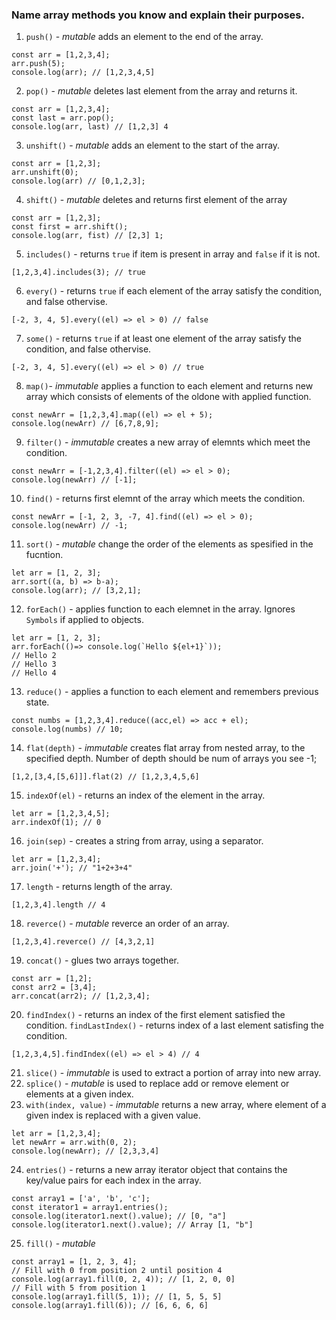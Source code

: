 ### Name array methods you know and explain their purposes.
1. `push()` - *mutable* adds an element to the end of the array.
```
const arr = [1,2,3,4];
arr.push(5);
console.log(arr); // [1,2,3,4,5]
```

2. `pop()` - *mutable* deletes last element from the array and returns it.
```
const arr = [1,2,3,4];
const last = arr.pop();
console.log(arr, last) // [1,2,3] 4
```

3. `unshift()` - *mutable* adds an element to the start of the array.
```
const arr = [1,2,3];
arr.unshift(0);
console.log(arr) // [0,1,2,3];
```
4. `shift()` - *mutable* deletes and returns first element of the array

```
const arr = [1,2,3];
const first = arr.shift();
console.log(arr, fist) // [2,3] 1;
```

5. `includes()` - returns `true` if item is present in array and `false` if it is not.
```
[1,2,3,4].includes(3); // true
```

6. `every()` -  returns `true` if each element of the array satisfy the condition, and false othervise.
```
[-2, 3, 4, 5].every((el) => el > 0) // false
```

7. `some()` -  returns `true` if at least one element of the array satisfy the condition, and false othervise.
```
[-2, 3, 4, 5].every((el) => el > 0) // true
```

8. `map()`-  *immutable* applies a function to each element and returns new array which consists of elements of the oldone with applied function.
```
const newArr = [1,2,3,4].map((el) => el + 5);
console.log(newArr) // [6,7,8,9];
```

9. `filter()` - *immutable* creates a new array of elemnts which meet the condition.
```
const newArr = [-1,2,3,4].filter((el) => el > 0);
console.log(newArr) // [-1];
```

10. `find()` - returns first elemnt of the array which meets the condition.
```
const newArr = [-1, 2, 3, -7, 4].find((el) => el > 0);
console.log(newArr) // -1;
```

11. `sort()` - *mutable* change the order of the elements as spesified in the fucntion.
```
let arr = [1, 2, 3];
arr.sort((a, b) => b-a);
console.log(arr); // [3,2,1];
```

12.  `forEach()` - applies function to each elemnet in the array. Ignores `Symbols` if applied to objects.
```
let arr = [1, 2, 3];
arr.forEach(()=> console.log(`Hello ${el+1}`));
// Hello 2
// Hello 3
// Hello 4
```

13. `reduce()` - applies a function to each element and remembers previous state.
```
const numbs = [1,2,3,4].reduce((acc,el) => acc + el);
console.log(numbs) // 10;
```

14. `flat(depth)` - *immutable* creates flat array from nested array, to the specified depth. Number of depth should be num of arrays you see -1;
```
[1,2,[3,4,[5,6]]].flat(2) // [1,2,3,4,5,6]
```

15. `indexOf(el)` - returns an index of the element in the array.
```
let arr = [1,2,3,4,5];
arr.indexOf(1); // 0
```

16. `join(sep)` - creates a string from array, using a separator.
```
let arr = [1,2,3,4];
arr.join('+'); // "1+2+3+4"
```

17. `length` - returns length of the array.
```
[1,2,3,4].length // 4
```

18. `reverce()` - *mutable* reverce an order of an array.
```
[1,2,3,4].reverce() // [4,3,2,1]
```

19. `concat()` - glues two arrays together.
```
const arr = [1,2];
const arr2 = [3,4];
arr.concat(arr2); // [1,2,3,4];
```

20. `findIndex()` - returns an index of the first element satisfied the condition. `findLastIndex()` - returns index of a last element satisfing the condition.
```
[1,2,3,4,5].findIndex((el) => el > 4) // 4
```

21. `slice()` - *immutable* is used to extract a portion of array into new array.
22. `splice()` - *mutable* is used to replace add or remove element or elements at a given index.
23. `with(index, value)` - *immutable* returns a new array, where element of a given index is replaced with a given value.
```
let arr = [1,2,3,4];
let newArr = arr.with(0, 2);
console.log(newArr); // [2,3,3,4]
```
24. `entries()` - returns a new array iterator object that contains the key/value pairs for each index in the array.
```
const array1 = ['a', 'b', 'c'];
const iterator1 = array1.entries();
console.log(iterator1.next().value); // [0, "a"]
console.log(iterator1.next().value); // Array [1, "b"]
```

25. `fill()` - *mutable*
```
const array1 = [1, 2, 3, 4];
// Fill with 0 from position 2 until position 4
console.log(array1.fill(0, 2, 4)); // [1, 2, 0, 0]
// Fill with 5 from position 1
console.log(array1.fill(5, 1)); // [1, 5, 5, 5]
console.log(array1.fill(6)); // [6, 6, 6, 6]
```